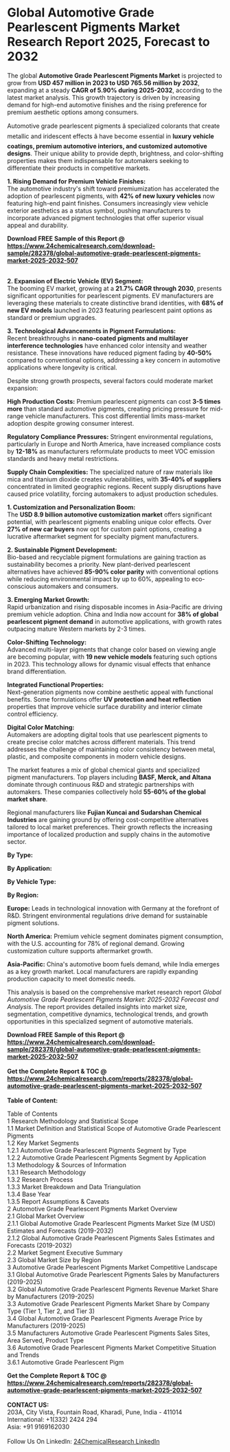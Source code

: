 <h1>Global Automotive Grade Pearlescent Pigments Market Research Report 2025, Forecast to 2032</h1><p>The global <strong>Automotive Grade Pearlescent Pigments Market</strong> is projected to grow from <strong>USD 457 million in 2023 to USD 765.56 million by 2032</strong>, expanding at a steady <strong>CAGR of 5.90% during 2025-2032</strong>, according to the latest market analysis. This growth trajectory is driven by increasing demand for high-end automotive finishes and the rising preference for premium aesthetic options among consumers.</p><p>Automotive grade pearlescent pigments â specialized colorants that create metallic and iridescent effects â have become essential in <strong>luxury vehicle coatings, premium automotive interiors, and customized automotive designs</strong>. Their unique ability to provide depth, brightness, and color-shifting properties makes them indispensable for automakers seeking to differentiate their products in competitive markets.</p><p><strong>1. Rising Demand for Premium Vehicle Finishes:</strong><br>
The automotive industry's shift toward premiumization has accelerated the adoption of pearlescent pigments, with <strong>42% of new luxury vehicles</strong> now featuring high-end paint finishes. Consumers increasingly view vehicle exterior aesthetics as a status symbol, pushing manufacturers to incorporate advanced pigment technologies that offer superior visual appeal and durability.</p><div><b>Download FREE Sample of this Report @ 
            <a href="https://www.24chemicalresearch.com/download-sample/282378/global-automotive-grade-pearlescent-pigments-market-2025-2032-507">
            https://www.24chemicalresearch.com/download-sample/282378/global-automotive-grade-pearlescent-pigments-market-2025-2032-507</a></b></div><br><p><strong>2. Expansion of Electric Vehicle (EV) Segment:</strong><br>
The booming EV market, growing at a <strong>21.7% CAGR through 2030</strong>, presents significant opportunities for pearlescent pigments. EV manufacturers are leveraging these materials to create distinctive brand identities, with <strong>68% of new EV models</strong> launched in 2023 featuring pearlescent paint options as standard or premium upgrades.</p><p><strong>3. Technological Advancements in Pigment Formulations:</strong><br>
Recent breakthroughs in <strong>nano-coated pigments and multilayer interference technologies</strong> have enhanced color intensity and weather resistance. These innovations have reduced pigment fading by <strong>40-50%</strong> compared to conventional options, addressing a key concern in automotive applications where longevity is critical.</p><p>Despite strong growth prospects, several factors could moderate market expansion:</p><p><strong>High Production Costs:</strong> Premium pearlescent pigments can cost <strong>3-5 times more</strong> than standard automotive pigments, creating pricing pressure for mid-range vehicle manufacturers. This cost differential limits mass-market adoption despite growing consumer interest.</p><p><strong>Regulatory Compliance Pressures:</strong> Stringent environmental regulations, particularly in Europe and North America, have increased compliance costs by <strong>12-18%</strong> as manufacturers reformulate products to meet VOC emission standards and heavy metal restrictions.</p><p><strong>Supply Chain Complexities:</strong> The specialized nature of raw materials like mica and titanium dioxide creates vulnerabilities, with <strong>35-40% of suppliers</strong> concentrated in limited geographic regions. Recent supply disruptions have caused price volatility, forcing automakers to adjust production schedules.</p><p><strong>1. Customization and Personalization Boom:</strong><br>
The <strong>USD 8.9 billion automotive customization market</strong> offers significant potential, with pearlescent pigments enabling unique color effects. Over <strong>27% of new car buyers</strong> now opt for custom paint options, creating a lucrative aftermarket segment for specialty pigment manufacturers.</p><p><strong>2. Sustainable Pigment Development:</strong><br>
Bio-based and recyclable pigment formulations are gaining traction as sustainability becomes a priority. New plant-derived pearlescent alternatives have achieved <strong>85-90% color parity</strong> with conventional options while reducing environmental impact by up to 60%, appealing to eco-conscious automakers and consumers.</p><p><strong>3. Emerging Market Growth:</strong><br>
Rapid urbanization and rising disposable incomes in Asia-Pacific are driving premium vehicle adoption. China and India now account for <strong>38% of global pearlescent pigment demand</strong> in automotive applications, with growth rates outpacing mature Western markets by 2-3 times.</p><p><strong>Color-Shifting Technology:</strong><br>
	Advanced multi-layer pigments that change color based on viewing angle are becoming popular, with <strong>19 new vehicle models</strong> featuring such options in 2023. This technology allows for dynamic visual effects that enhance brand differentiation.</p><p><strong>Integrated Functional Properties:</strong><br>
	Next-generation pigments now combine aesthetic appeal with functional benefits. Some formulations offer <strong>UV protection and heat reflection</strong> properties that improve vehicle surface durability and interior climate control efficiency.</p><p><strong>Digital Color Matching:</strong><br>
	Automakers are adopting digital tools that use pearlescent pigments to create precise color matches across different materials. This trend addresses the challenge of maintaining color consistency between metal, plastic, and composite components in modern vehicle designs.</p><p>The market features a mix of global chemical giants and specialized pigment manufacturers. Top players including <strong>BASF, Merck, and Altana</strong> dominate through continuous R&amp;D and strategic partnerships with automakers. These companies collectively hold <strong>55-60% of the global market share</strong>.</p><p>Regional manufacturers like <strong>Fujian Kuncai and Sudarshan Chemical Industries</strong> are gaining ground by offering cost-competitive alternatives tailored to local market preferences. Their growth reflects the increasing importance of localized production and supply chains in the automotive sector.</p><p><strong>By Type:</strong></p><p><strong>By Application:</strong></p><p><strong>By Vehicle Type:</strong></p><p><strong>By Region:</strong></p><p><strong>Europe:</strong> Leads in technological innovation with Germany at the forefront of R&amp;D. Stringent environmental regulations drive demand for sustainable pigment solutions.</p><p><strong>North America:</strong> Premium vehicle segment dominates pigment consumption, with the U.S. accounting for 78% of regional demand. Growing customization culture supports aftermarket growth.</p><p><strong>Asia-Pacific:</strong> China's automotive boom fuels demand, while India emerges as a key growth market. Local manufacturers are rapidly expanding production capacity to meet domestic needs.</p><p>This analysis is based on the comprehensive market research report <em>Global Automotive Grade Pearlescent Pigments Market: 2025-2032 Forecast and Analysis</em>. The report provides detailed insights into market size, segmentation, competitive dynamics, technological trends, and growth opportunities in this specialized segment of automotive materials.</p><div><b>Download FREE Sample of this Report @ 
            <a href="https://www.24chemicalresearch.com/download-sample/282378/global-automotive-grade-pearlescent-pigments-market-2025-2032-507">
            https://www.24chemicalresearch.com/download-sample/282378/global-automotive-grade-pearlescent-pigments-market-2025-2032-507</a></b></div><br><div><b>Get the Complete Report & TOC @ 
            <a href="https://www.24chemicalresearch.com/reports/282378/global-automotive-grade-pearlescent-pigments-market-2025-2032-507">
            https://www.24chemicalresearch.com/reports/282378/global-automotive-grade-pearlescent-pigments-market-2025-2032-507</a></b></div><br>
            <b>Table of Content:</b><p>Table of Contents<br />
1 Research Methodology and Statistical Scope<br />
1.1 Market Definition and Statistical Scope of Automotive Grade Pearlescent Pigments<br />
1.2 Key Market Segments<br />
1.2.1 Automotive Grade Pearlescent Pigments Segment by Type<br />
1.2.2 Automotive Grade Pearlescent Pigments Segment by Application<br />
1.3 Methodology & Sources of Information<br />
1.3.1 Research Methodology<br />
1.3.2 Research Process<br />
1.3.3 Market Breakdown and Data Triangulation<br />
1.3.4 Base Year<br />
1.3.5 Report Assumptions & Caveats<br />
2 Automotive Grade Pearlescent Pigments Market Overview<br />
2.1 Global Market Overview<br />
2.1.1 Global Automotive Grade Pearlescent Pigments Market Size (M USD) Estimates and Forecasts (2019-2032)<br />
2.1.2 Global Automotive Grade Pearlescent Pigments Sales Estimates and Forecasts (2019-2032)<br />
2.2 Market Segment Executive Summary<br />
2.3 Global Market Size by Region<br />
3 Automotive Grade Pearlescent Pigments Market Competitive Landscape<br />
3.1 Global Automotive Grade Pearlescent Pigments Sales by Manufacturers (2019-2025)<br />
3.2 Global Automotive Grade Pearlescent Pigments Revenue Market Share by Manufacturers (2019-2025)<br />
3.3 Automotive Grade Pearlescent Pigments Market Share by Company Type (Tier 1, Tier 2, and Tier 3)<br />
3.4 Global Automotive Grade Pearlescent Pigments Average Price by Manufacturers (2019-2025)<br />
3.5 Manufacturers Automotive Grade Pearlescent Pigments Sales Sites, Area Served, Product Type<br />
3.6 Automotive Grade Pearlescent Pigments Market Competitive Situation and Trends<br />
3.6.1 Automotive Grade Pearlescent Pigm</p><div><b>Get the Complete Report & TOC @ 
            <a href="https://www.24chemicalresearch.com/reports/282378/global-automotive-grade-pearlescent-pigments-market-2025-2032-507">
            https://www.24chemicalresearch.com/reports/282378/global-automotive-grade-pearlescent-pigments-market-2025-2032-507</a></b></div><br><b>CONTACT US:</b><br>
            203A, City Vista, Fountain Road, Kharadi, Pune, India - 411014<br>
            International: +1(332) 2424 294<br>
            Asia: +91 9169162030 <br><br>
            Follow Us On LinkedIn: <a href="https://www.linkedin.com/company/24chemicalresearch/">24ChemicalResearch LinkedIn</a>